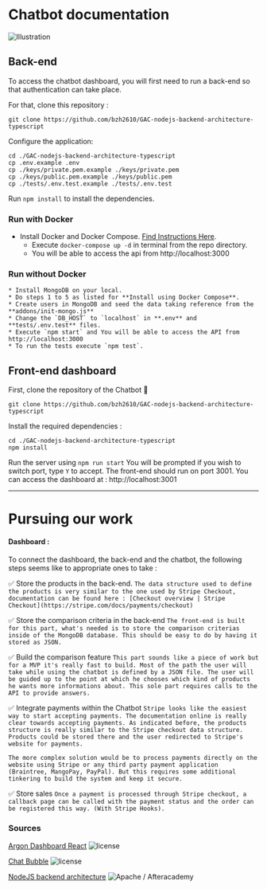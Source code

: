 # Chatbot documentation

![Illustration](https://i.imgur.com/sNaPmFv.png)

## Back-end
To access the chatbot dashboard, you will first need to run a back-end so that authentication can take place.

For that, clone this repository :

```
git clone https://github.com/bzh2610/GAC-nodejs-backend-architecture-typescript 
```


Configure the application:

``` 
cd ./GAC-nodejs-backend-architecture-typescript
cp .env.example .env
cp ./keys/private.pem.example ./keys/private.pem
cp ./keys/public.pem.example ./keys/public.pem
cp ./tests/.env.test.example ./tests/.env.test
``` 

Run  `npm install`  to install the dependencies.

### Run with Docker
* Install Docker and Docker Compose. [Find Instructions Here](https://docs.docker.com/install/).
    * Execute `docker-compose up -d` in terminal from the repo directory.
    * You will be able to access the api from http://localhost:3000

### Run without Docker
    * Install MongoDB on your local.
    * Do steps 1 to 5 as listed for **Install using Docker Compose**.
    * Create users in MongoDB and seed the data taking reference from the **addons/init-mongo.js**
    * Change the `DB_HOST` to `localhost` in **.env** and **tests/.env.test** files.
    * Execute `npm start` and You will be able to access the API from http://localhost:3000
    * To run the tests execute `npm test`.


## Front-end dashboard
First, clone the repository of the Chatbot 🤖

``` 
git clone https://github.com/bzh2610/GAC-nodejs-backend-architecture-typescript
``` 


Install the required dependencies :

``` 
cd ./GAC-nodejs-backend-architecture-typescript
npm install
``` 


Run the server using `npm run start` 
You will be prompted if you wish to switch port, type `Y` to accept. The front-end should run on port 3001.
You can access the dashboard at : http://localhost:3001

---

# Pursuing our work

#### Dashboard :

To connect the dashboard, the back-end and the chatbot, the following steps seems like to appropriate ones to take :

✅ Store the products in the back-end.
`The data structure used to define the products is very similar to the one used by Stripe Checkout, documentation can be found here : [Checkout overview | Stripe Checkout](https://stripe.com/docs/payments/checkout) `

✅ Store the comparison criteria in the back-end
`The front-end is built for this part, what's needed is to store the comparison criterias inside of the MongoDB database. This should be easy to do by having it stored as JSON. `

✅ Build the comparison feature
`This part sounds like a piece of work but for a MVP it's really fast to build. Most of the path the user will take while using the chatbot is defined by a JSON file. The user will be guided up to the point at which he chooses which kind of products he wants more informations about. This sole part requires calls to the API to provide answers.`

✅ Integrate payments within the Chatbot
`Stripe looks like the easiest way to start accepting payments. The documentation online is really clear towards accepting payments. As indicated before, the products structure is really similar to the Stripe checkout data structure. Products could be stored there and the user redirected to Stripe's website for payments.`

`The more complex solution would be to process payments directly on the website using Stripe or any third party payment application (Braintree, MangoPay, PayPal). But this requires some additional tinkering to build the system and keep it secure.`

✅ Store sales
`Once a payment is processed through Stripe checkout, a callback page can be called with the payment status and the order can be registered this way. (With Stripe Hooks).`



### Sources 

[Argon Dashboard React](https://github.com/creativetimofficial/argon-dashboard-react)  ![license](https://img.shields.io/badge/license-MIT-blue.svg)

[Chat Bubble](https://github.com/dmitrizzle/chat-bubble) ![license](https://img.shields.io/badge/license-MIT-blue.svg)

[NodeJS backend architecture](https://github.com/afteracademy/nodejs-backend-architecture-typescript) ![Apache / Afteracademy ](https://camo.githubusercontent.com/27d919e465a181df3971cd231dd4ff643fc0bbd9/68747470733a2f2f696d672e736869656c64732e696f2f62616467652f416674657241636164656d792d6f70656e736f757263652d626c75652e737667)